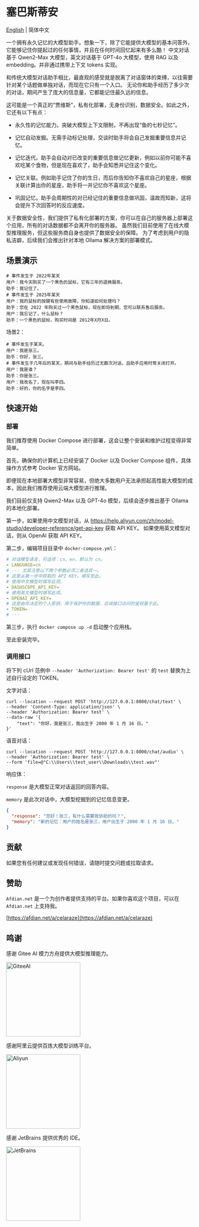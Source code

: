 # 塞巴斯蒂安

[English](README.zh_CN.md) | 简体中文

一个拥有永久记忆的大模型助手。想象一下，除了它能提供大模型的基本问答外，它能够记住你提起过的任何事情，并且在任何时间回忆起来有多么酷！
中文对话基于 Qwen2-Max 大模型，英文对话基于 GPT-4o 大模型，使用 RAG 以及 embedding。并非通过携带上下文 tokens 实现。

和传统大模型对话助手相比，最直观的感受就是脱离了对话窗体的束缚，以往需要针对某个话题做单独对话，而现在它只有一个入口。
无论你和助手经历了多少次的对话，期间产生了庞大的信息量，它都能记住最久远的信息。

这可能是一个真正的“贾维斯”，私有化部署，无身份识别，数据安全。如此之外，它还有以下有点：

- 永久性的记忆能力。突破大模型上下文限制，不再出现“鱼的七秒记忆”。

- 记忆自动发掘。无需手动标记处理，交谈时助手将会自己发掘重要信息并记忆。

- 记忆迭代。助手会自动对已改变的重要信息做记忆更新，例如以前你可能不喜欢吃某个食物，但是现在喜欢了，助手会知悉并记住这个变化。

- 记忆关联。例如助手记住了你的生日，而后你告知你不喜欢自己的星座，根据关联计算出你的星座，助手将一并记忆你不喜欢这个星座。

- 巩固记忆。助手会周期性的对已经记住的重要信息做巩固，温故而知新，这将会提升下次回答时的反应速度。

关于数据安全性，我们提供了私有化部署的方案，你可以在自己的服务器上部署这个应用，所有的对话数据都不会离开你的服务器。
虽然我们目前使用了在线大模型推理服务，但这些服务商自身也提供了数据安全的保障。
为了考虑到用户的隐私洁癖，后续我们会推出针对本地 Ollama 解决方案的部署模式。

## 场景演示

```shell
# 事件发生于 2022年某天
用户：我今天刚买了一个黑色的鼠标，它有三年的退换服务。
助手：我记住了。
# 事件发生于 2025年某天
用户：我的鼠标的按键有些使用故障，你知道如何处理吗？
助手：您在 2022 年购买过一个黑色鼠标，现在即将到期，您可以联系售后服务。
用户：我忘记了，什么鼠标？
助手：一个黑色的鼠标，购买时间是 2012年X月X日。
```

场景2：

```shell
# 事件发生于某天。
用户：我是张三。
助手：你好，张三。
# 事件发生于几年后的某天，期间与助手经历过无数次对话，且助手应用时常关闭打开。
用户：我是谁？
助手：你是张三。
用户：我改名了，现在叫李四。
助手：好的，你的名字是李四。
```

## 快速开始

### 部署

我们推荐使用 Docker Compose 进行部署，这会让整个安装和维护过程变得非常简单。

首先，确保你的计算机上已经安装了 Docker 以及 Docker Compose 组件，具体操作方式参考 Docker 官方网站。

即便现在本地部署大模型非常容易，但绝大多数用户无法承担起高性能大模型的成本，因此我们推荐使用云端大模型进行推理。

我们目前仅支持 Qwen2-Max 以及 GPT-4o 模型，后续会逐步推出基于 Ollama 的本地化部署。

第一步，如果使用中文模型对话，从 https://help.aliyun.com/zh/model-studio/developer-reference/get-api-key 获取 API KEY。
如果使用英文模型对话，则从 OpenAI 获取 API KEY。

第二步，编辑项目目录中 `docker-compose.yml`：

```yaml
# 对话模型语言，可选项：cn、en，默认为 cn。
- LANGUAGE=cn
# ··· 尤其注意以下两个参数必须二者选其一。
# 这是从第一步中获取的 API KEY，填写至此。
# 使用中文模型时填写此项。
- DASHSCOPE_API_KEY=
# 使用英文模型时填写此项。
- OPENAI_API_KEY=
# 这是由你决定的个人密钥，用于保护你的数据，后续接口访问的鉴权基于此。
- TOKEN=
# ···
```

第三步，执行 `docker compose up -d` 启动整个应用栈。

至此安装完毕。

### 调用接口

将下列 cUrl 范例中 `--header 'Authorization: Bearer test'` 的 `test` 替换为上述自行设定的 TOKEN。

文字对话：

```shell
curl --location --request POST 'http://127.0.0.1:8000/chat/text' \
--header 'Content-Type: application/json' \
--header 'Authorization: Bearer test' \
--data-raw '{
    "text": "你好，我是张三，我出生于 2000 年 1 月 16 日。"
}'
```

语音对话：

```shell
curl --location --request POST 'http://127.0.0.1:8000/chat/audio' \
--header 'Authorization: Bearer test' \
--form 'file=@"C:\\Users\\test_user\\Downloads\\test.wav"'
```

响应体：

`response` 是大模型正常对话返回的回答内容。

`memory` 是此次对话中，大模型挖掘到的记忆信息变更。

```json
{
  "response": "您好！张三，有什么需要我协助的吗？",
  "memory": "新的记忆：用户的姓名是张三，用户出生于 2000 年 1 月 16 日。"
}
```

## 贡献

如果您有任何建议或发现任何错误，请随时提交问题或拉取请求。

## 赞助

`Afdian.net` 是一个为创作者提供支持的平台。如果你喜欢这个项目，可以在 `Afdian.net` 上支持我。

[https://afdian.net/a/celaraze](https://afdian.net/a/celaraze)

## 鸣谢

感谢 Gitee AI 模力方舟提供大模型推理能力。

<a href="#" target="_blank">
    <img src="https://img.picui.cn/free/2025/02/24/67bc321fc8383.png" width="200" alt="GiteeAI" />
</a>

感谢阿里云提供百炼大模型训练平台。

<a href="#" target="_blank">
    <img src="https://img.picui.cn/free/2025/02/24/67bc31c9574ec.png" width="200" alt="Aliyun" />
</a>

感谢 JetBrains 提供优秀的 IDE。

<a href="https://www.jetbrains.com/?from=cela" target="_blank">
    <img src="https://www.jetbrains.com/company/brand/img/jetbrains_logo.png" width="200" alt="JetBrains" />
</a>